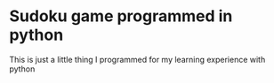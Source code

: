 # Sudoku game programmed in python

This is just a little thing I programmed for my learning experience with python